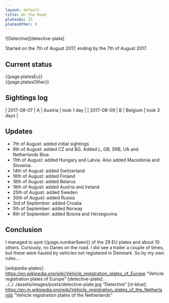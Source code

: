```yaml
---
layout: default
title: On the Road
platesEu: 25
platesOther: 9
---
```


![Detective][detective-plate]

Started on the 7th of August 2017, ending by the 7th of August 2017.

## Current status

<div class=“progress”>
  <div class=“progress-bar progress-bar-success progress-bar-striped” role=“progressbar” aria-valuenow=“{{page.platesEu}}” aria-valuemin=“0” aria-valuemax=“{{page.platesEu + page.platesOther}}” style=“width: 100%”>
    {{page.platesEu}}
  </div>
  <div class=“progress-bar progress-bar-warning progress-bar-striped” role=“progressbar” aria-valuenow=“{{page.platesOther}}” aria-valuemin=“0” aria-valuemax=“{{page.platesEu + page.platesOther}}” style=“width: 100%”>
    {{page.platesOther}}
  </div>
</div>


## Sightings log

| 2017-08-07 | A | Austria | took 1 day |
| 2017-08-09 | B | Belgium | took 3 days |


## Updates
* 7th of August: added initial sightings
* 8th of August: added CZ and BG. Added L, GB, SRB, UA and Netherlands Blue.
* 11th of August: added Hungary and Latvia. Also added Macedonia and Slovenia.
* 14th of August: added Switzerland
* 16th of August: added Finland
* 18th of August: added Belarus
* 18th of August: added Austria and Ireland
* 25th of August: added Sweden
* 30th of August: added Russia
* 3rd of September: added Croatia
* 5th of September: added Norway
* 6th of September: added Bosnia and Herzegovina

## Conclusion
I managed to spot {{page.numberSeen}} of the 29 EU plates and about 10 others. Curiously, no Danes on the road. I did see a trailer a couple of times, but these were hauled by vehicles not registered in Denmark. So by my own rules...

[wikipedia-plates]: https://en.wikipedia.org/wiki/Vehicle_registration_plates_of_Europe “Vehicle registration plates of Europe”
[detective-plate]: ../../../assets/images/posts/detective-plate.jpg “Detective”
[nl-blue]: https://en.m.wikipedia.org/wiki/Vehicle_registration_plates_of_the_Netherlands “Vehicle registration plates of the Netherlands”
